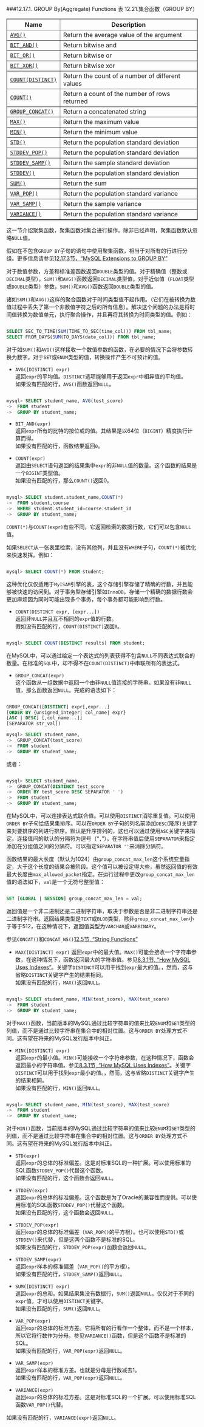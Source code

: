 ###12.17.1. GROUP By(Aggregate) Functions
表 12.21.集合函数（GROUP BY）
<table summary="Aggregate (GROUP BY)
Functions" border="1"><colgroup><col class="name"><col class="description"></colgroup><thead><tr><th scope="col">Name</th><th scope="col">Description</th></tr></thead><tbody><tr><td scope="row"><a class="link" href="functions.html#function_avg"><code class="literal">AVG()</code></a></td><td>Return the average value of the argument</td></tr><tr><td scope="row"><a class="link" href="functions.html#function_bit-and"><code class="literal">BIT_AND()</code></a></td><td>Return bitwise and</td></tr><tr><td scope="row"><a class="link" href="functions.html#function_bit-or"><code class="literal">BIT_OR()</code></a></td><td>Return bitwise or</td></tr><tr><td scope="row"><a class="link" href="functions.html#function_bit-xor"><code class="literal">BIT_XOR()</code></a></td><td>Return bitwise xor</td></tr><tr><td scope="row"><a class="link" href="functions.html#function_count-distinct"><code class="literal">COUNT(DISTINCT)</code></a></td><td>Return the count of a number of different values</td></tr><tr><td scope="row"><a class="link" href="functions.html#function_count"><code class="literal">COUNT()</code></a></td><td>Return a count of the number of rows returned</td></tr><tr><td scope="row"><a class="link" href="functions.html#function_group-concat"><code class="literal">GROUP_CONCAT()</code></a></td><td>Return a concatenated string</td></tr><tr><td scope="row"><a class="link" href="functions.html#function_max"><code class="literal">MAX()</code></a></td><td>Return the maximum value</td></tr><tr><td scope="row"><a class="link" href="functions.html#function_min"><code class="literal">MIN()</code></a></td><td>Return the minimum value</td></tr><tr><td scope="row"><a class="link" href="functions.html#function_std"><code class="literal">STD()</code></a></td><td>Return the population standard deviation</td></tr><tr><td scope="row"><a class="link" href="functions.html#function_stddev-pop"><code class="literal">STDDEV_POP()</code></a></td><td>Return the population standard deviation</td></tr><tr><td scope="row"><a class="link" href="functions.html#function_stddev-samp"><code class="literal">STDDEV_SAMP()</code></a></td><td>Return the sample standard deviation</td></tr><tr><td scope="row"><a class="link" href="functions.html#function_stddev"><code class="literal">STDDEV()</code></a></td><td>Return the population standard deviation</td></tr><tr><td scope="row"><a class="link" href="functions.html#function_sum"><code class="literal">SUM()</code></a></td><td>Return the sum</td></tr><tr><td scope="row"><a class="link" href="functions.html#function_var-pop"><code class="literal">VAR_POP()</code></a></td><td>Return the population standard variance</td></tr><tr><td scope="row"><a class="link" href="functions.html#function_var-samp"><code class="literal">VAR_SAMP()</code></a></td><td>Return the sample variance</td></tr><tr><td scope="row"><a class="link" href="functions.html#function_variance"><code class="literal">VARIANCE()</code></a></td><td>Return the population standard variance</td></tr></tbody></table>

这一节介绍聚集函数，聚集函数对集合进行操作。除非已经声明，聚集函数默认忽略`NULL`值。

假如在不包含`GROUP BY`子句的语句中使用聚集函数，相当于对所有的行进行分组。更多信息请参见[12.17.3节，“MySQL Extensions to GROUP BY”][12-17-3-MySQL-E-GB]

对于数值参数，方差和标准差函数返回`DOUBLE`类型的值。对于精确值（整数或`DECIMAL`类型），`SUM()`和`AVG()`函数返回`DECIMAL`类型值，对于近似值（`FLOAT`类型或`DOUBLE`类型）参数，`SUM()`和`AVG()`函数返回`DOUBLE`类型的值。

诸如`SUM()`和`AVG()`这样的聚合函数对于时间类型值不起作用。（它们在被转换为数值过程中丢失了第一个非数值字符之后的所有信息）。解决这个问题的办法是将时间值转换为数值单元，执行聚合操作，并且再将其转换为时间类型的值。例如：

```sql

SELECT SEC_TO_TIME(SUM(TIME_TO_SEC(time_col))) FROM tbl_name;
SELECT FROM_DAYS(SUM(TO_DAYS(date_col))) FROM tbl_name;

```

对于如`SUM()`和`AVG()`这样接收一个数值参数的函数，在必要的情况下会将参数转换为数字。对于`SET`或`ENUM`类型的值，转换操作产生不可预计的值。

* `AVG([DISTINCT] expr)`  
返回`expr`的平均值。`DISTINCT`选项能够用于返回`expr`中相异值的平均值。  
如果没有匹配的行，`AVG()`函数返回`NULL`。

```sql

mysql> SELECT student_name, AVG(test_score)
->  FROM student
->  GROUP BY student_name;

```

* `BIT_AND(expr)`  
返回`expr`所有的比特的按位或的值。其结果是以64位（`BIGINT`）精度执行计算而得。  
如果没有匹配的行，函数结果返回`0`。

* `COUNT(expr)`  
返回由`SELECT`语句返回的结果集中`expr`的非`NULL`值的数量。这个函数的结果是一个`BIGINT`类型值。  
如果没有匹配的行，那么`COUNT()`返回0。

```sql

mysql> SELECT student.student_name,COUNT(*)
->  FROM student,course
->  WHERE student.student_id=course.student_id
->  GROUP BY student_name;

```

`COUNT(*)`与`COUNT(expr)`有些不同，它返回检索的数据行数，它们可以包含`NULL`值。

如果`SELECT`从一张表里检索，没有其他列，并且没有`WHERE`子句，`COUNT(*)`被优化来快速发挥。例如：

```sql

mysql> SELECT COUNT(*) FROM student;

```

这种优化仅仅适用于`MyISAM`引擎的表，这个存储引擎存储了精确的行数，并且能够被快速的访问到。对于事务型存储引擎如`InnoDB`，存储一个精确的数据行数会更加麻烦因为同时可能出现多个事务，每个事务都可能影响到行数。

* `COUNT(DISTINCT expr, [expr...])`  
返回非`NULL`并且互不相同的`expr`值的行数。  
假如没有匹配的行，`COUNT(DISTINCT)`返回`0`。

```sql

mysql> SELECT COUNT(DISTINCT results) FROM student;

```

在MySQL中，可以通过给定一个表达式的列表获得不包含`NULL`不同表达式联合的数量。在标准的`SQL`中，却不得不在`COUNT(DISTINCT)`中串联所有的表达式。

* `GROUP_CONCAT(expr)`  
这个函数从一组数据中返回一个由非`NULL`值连接的字符串。如果没有非`NULL`值，那么函数返回`NULL`。完成的语法如下：

```sql

GROUP_CONCAT([DISTINCT] expr[,expr...]
[ORDER BY {unsigned_integer| col_name| expr}
[ASC | DESC] [,col_name...]]
[SEPARATOR str_val])

mysql> SELECT student_name,
->  GROUP_CONCAT(test_score)
->  FROM student
->  GROUP BY student_name;

```

或者：

```sql

mysql> SELECT student_name,
->  GROUP_CONCAT(DISTINCT test_score
->  ORDER BY test_score DESC SEPARATOR ' ')
->  FROM student
->  GROUP BY student_name;

```

在MySQL中，可以连接表达式联合值。可以使用`DISTINCT`消除重复值。可以使用`ORDER BY`子句给结果集排序。可以在`ORDER BY`子句的列名前添加`DESC`(降序)关键字来对要排序的列进行排序。默认是升序排列的，这也可以通过使用`ASC`关键字来指定。连接值间的默认的分隔符为逗号（“`,`”）。在字符串值后使用`SEPARATOR`来指定添加在分组值之间的分隔符。可以指定`SEPARATOR ''`来消除分隔符。

函数结果的最大长度（默认为1024）由`group_concat_max_len`这个系统变量指定，大于这个长度的结果会被阶段。这个值可以被设定得大些，虽然返回值的有效最大长度由`max_allowed_packet`指定。在运行过程中更改`group_concat_max_len`值的语法如下，`val`是一个无符号整型值：

```sql

SET [GLOBAL | SESSION] group_concat_max_len = val;

```

返回值是一个非二进制还是二进制字符串，取决于参数是否是非二进制字符串还是二进制字符串。返回结果类型是`TEXT`或`BLOB`类型，除非`group_concat_max_len`小于等于512，在这种情况下，返回值类型为`VARCHAR`或`VARBINARY`。

参见`CONCAT()`和`CONCAT_WS()`[12.5节, “String Functions”][12-5-string-functions]

* `MAX([DISTINCT] expr)`
返回`expr`中的最大值。`MAX()`可能会接收一个字符串参数，在这种情况下，函数返回最大的字符串值。参见[8.3.1节, “How MySQL Uses Indexes”][8-3-1-how-to-use-indexes]。关键字`DISTINCT`可以用于找到`expr`最大的值。，然而，这与省略`DISTINCT`关键字产生的结果相同。  
如果没有匹配的行，`MAX()`返回`NULL`。

```sql

mysql> SELECT student_name, MIN(test_score), MAX(test_score)
->  FROM student
->  GROUP BY student_name;

```

对于`MAX()`函数，当前版本的MySQL通过比较字符串的值来比较`ENUM`和`SET`类型的列值，而不是通过比较字符串在集合中的相对位置。这与`ORDER BY`处理方式不同。这有望在将来的MySQL发行版本中纠正。

* `MIN([DISTINCT] expr)`  
返回`expr`的最小值。`MIN()`可能接收一个字符串参数，在这种情况下，函数会返回最小的字符串值。参见[8.3.1节, “How MySQL Uses Indexes”][8-3-1-how-to-use-indexes]。关键字`DISTINCT`可以用于找到`expr`最小的值。，然而，这与省略`DISTINCT`关键字产生的结果相同。  
如果没有匹配的行，`MIN()`返回`NULL`。

```sql

mysql> SELECT student_name, MIN(test_score), MAX(test_score)
->  FROM student
->  GROUP BY student_name;

```

对于`MIN()`函数，当前版本的MySQL通过比较字符串的值来比较`ENUM`和`SET`类型的列值，而不是通过比较字符串在集合中的相对位置。这与`ORDER BY`处理方式不同。这有望在将来的MySQL发行版本中纠正。

* `STD(expr)`  
返回`expr`的总体的标准偏差。这是对标准SQL的一种扩展。可以使用标准的SQL函数`STDDEV_POP()`代替这个函数。  
如果没有匹配的行，这个函数会返回`NULL`。

* `STDDEV(expr)`  
返回`expr`的总体的标准偏差。这个函数是为了Oracle的兼容性而提供。可以使用标准的SQL函数`STDDEV_POP()`代替这个函数。  
如果没有匹配的行，这个函数会返回`NULL`。  

* `STDDEV_POP(expr)`  
返回`expr`的总体的标准偏差（`VAR_POP()`的平方根）。也可以使用`STD()`或`STDDEV()`来代替，但是这两个函数不是标准的SQL。  
如果没有匹配的行，`STDDEV_POP(expr)`函数会返回`NULL`。

* `STDDEV_SAMP(expr)`  
返回`expr`样本的标准偏差（`VAR_POP()`的平方根）。  
如果没有匹配的行，`STDDEV_SAMP()`返回`NULL`。

* `SUM([DISTINCT] expr)`  
返回`expr`的总和。如果结果集没有数据行，`SUM()`返回`NULL`。仅仅对于不同的`expr`值，才可以使用`DISTINCT`关键字。  
如果没有匹配的行，`SUM()`返回`NULL`。

* `VAR_POP(expr)`  
返回`expr`的总体的标准方差。它将所有的行看作一个整体，而不是一个样本，所以它将行数作为分母。参见`VARIANCE()`函数，但是这个函数不是标准的SQL。  
如果没有匹配的行，`VAR_POP(expr)`返回`NULL`。

* `VAR_SAMP(expr)`  
返回`expr`样本的标准方差。也就是分母是行数减去1。  
如果没有匹配的行，`VAR_POP(expr)`返回`NULL`。

* `VARIANCE(expr)`  
返回`expr`的总体的标准方差。这是对标准SQL的一个扩展。可以使用标准SQL函数`VAR_POP()`代替。

如果没有匹配的行，`VARIANCE(expr)`返回`NULL`。


[12-17-3-MySQL-E-GB]: 12.17.03_MySQL_Extensions_to_GROUP_BY.md
[12-5-string-functions]: 12.05.00_String_Functions.md
[8-3-1-how-to-use-indexes]: ../Chapter_08/08.03.01_How_MySQL_Uses_Indexes.md